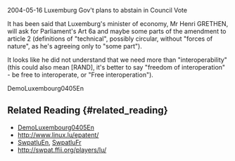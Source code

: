 2004-05-16 Luxemburg Gov\'t plans to abstain in Council Vote

It has been said that Luxemburg\'s minister of economy, Mr Henri
GRETHEN, will ask for Parliament\'s Art 6a and maybe some parts of the
amendment to article 2 (definitions of \"technical\", possibly circular,
without \"forces of nature\", as he\'s agreeing only to \"some part\").

It looks like he did not understand that we need more than
\"interoperability\" (this could also mean \[RAND\], it\'s better to say
\"freedom of interoperation\" - be free to interoperate, or \"Free
interoperation\").

DemoLuxembourg0405En

## Related Reading {#related_reading}

-   [DemoLuxembourg0405En](DemoLuxembourg0405En "wikilink")
-   <http://www.linux.lu/epatent/>
-   [SwpatluEn](SwpatluEn "wikilink"), [SwpatluFr](SwpatluFr "wikilink")
-   <http://swpat.ffii.org/players/lu/>
